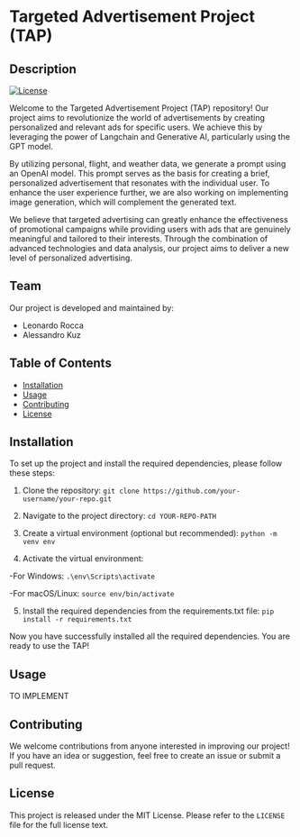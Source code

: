 # Targeted Advertisement Project (TAP)
## Description

[![License](https://img.shields.io/badge/License-MIT-blue.svg)](LICENSE)

Welcome to the Targeted Advertisement Project (TAP) repository! Our project aims to revolutionize the world of advertisements by creating personalized and relevant ads for specific users. We achieve this by leveraging the power of Langchain and Generative AI, particularly using the GPT model.

By utilizing personal, flight, and weather data, we generate a prompt using an OpenAI model. This prompt serves as the basis for creating a brief, personalized advertisement that resonates with the individual user. To enhance the user experience further, we are also working on implementing image generation, which will complement the generated text.

We believe that targeted advertising can greatly enhance the effectiveness of promotional campaigns while providing users with ads that are genuinely meaningful and tailored to their interests. Through the combination of advanced technologies and data analysis, our project aims to deliver a new level of personalized advertising.

## Team

Our project is developed and maintained by:

- Leonardo Rocca
- Alessandro Kuz

## Table of Contents

- [Installation](#installation)
- [Usage](#usage)
- [Contributing](#contributing)
- [License](#license)

## Installation

To set up the project and install the required dependencies, please follow these steps:

1. Clone the repository:
```git clone https://github.com/your-username/your-repo.git```

2. Navigate to the project directory:
```cd YOUR-REPO-PATH```

3. Create a virtual environment (optional but recommended):
```python -m venv env```

4. Activate the virtual environment:

-For Windows:
```.\env\Scripts\activate```

-For macOS/Linux:
```source env/bin/activate```

5. Install the required dependencies from the requirements.txt file:
```pip install -r requirements.txt```

Now you have successfully installed all the required dependencies. You are ready to use the TAP!

## Usage

TO IMPLEMENT

## Contributing

We welcome contributions from anyone interested in improving our project! If you have an idea or suggestion, feel free to create an issue or submit a pull request.

## License

This project is released under the MIT License. Please refer to the `LICENSE` file for the full license text.
